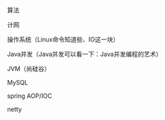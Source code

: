 算法





计网

操作系统（Linux命令知道些、IO这一块）

Java并发（Java并发可以看一下：Java并发编程的艺术）

JVM（尚硅谷）

MySQL

spring AOP/IOC

netty

